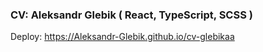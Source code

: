 ### CV: Aleksandr Glebik ( React, TypeScript, SCSS )

Deploy: https://Aleksandr-Glebik.github.io/cv-glebikaa